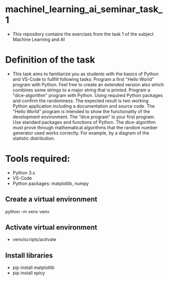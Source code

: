 # machinel_learning_ai_seminar_task_1
- This repository contains the exercises from the task 1 of the subject Machine Learning and AI

# Definition of the task
- This task aims to familiarize you as students with the basics of Python and VS-Code to fullfill following tasks:
Program a first "Hello World" program with Python. Feel free to create an extended version also which combines some strings to a major string that is printed.
Program a "dice-algorithm" program with Python. Using required Python packages and confirm the randomness.
The expected result is two working Python application including a documentation and source code. The "Hello World" program is intended to show the functionality of the development environment. The “dice program” is your first program. Use standard packages and functions of Python. The dice-algorithm must prove through mathematical algorithms that the random number generator used works correctly. For example, by a diagram of the statistic distribution.  

# Tools required:
- Python 3.x
- VS-Code
- Python packages: matplotlib, numpy

## Create a virtual environment
python -m venv venv

## Activate virtual environment
- venv/scripts/activate

## Install libraries
- pip install matplotlib
- pip install spicy

